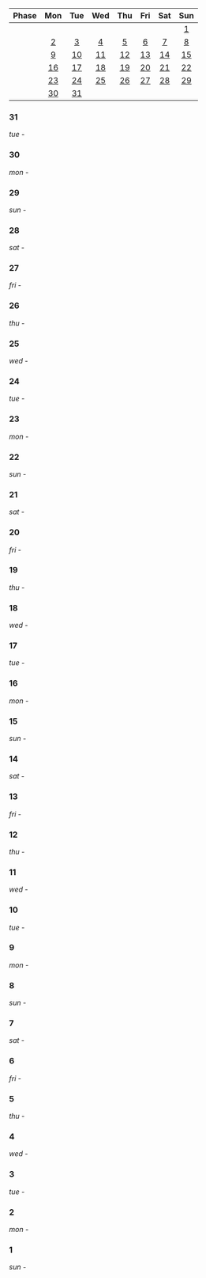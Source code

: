 | Phase| Mon | Tue | Wed | Thu | Fri | Sat | Sun|
|:-:|:-:|:-:|:-:|:-:|:-:|:-:|:-:|
| | | | | | | | [1](#1)|
| | [2](#2)| [3](#3)| [4](#4)| [5](#5)| [6](#6)| [7](#7)| [8](#8)|
| | [9](#9)| [10](#10)| [11](#11)| [12](#12)| [13](#13)| [14](#14)| [15](#15)|
| | [16](#16)| [17](#17)| [18](#18)| [19](#19)| [20](#20)| [21](#21)| [22](#22)|
| | [23](#23)| [24](#24)| [25](#25)| [26](#26)| [27](#27)| [28](#28)| [29](#29)|
| | [30](#30)| [31](#31)| | | | | |


### 31
*tue -*

### 30
*mon -*

### 29
*sun -*

### 28
*sat -*

### 27
*fri -*

### 26
*thu -*

### 25
*wed -*

### 24
*tue -*

### 23
*mon -*

### 22
*sun -*

### 21
*sat -*

### 20
*fri -*

### 19
*thu -*

### 18
*wed -*

### 17
*tue -*

### 16
*mon -*

### 15
*sun -*

### 14
*sat -*

### 13
*fri -*

### 12
*thu -*

### 11
*wed -*

### 10
*tue -*

### 9
*mon -*

### 8
*sun -*

### 7
*sat -*

### 6
*fri -*

### 5
*thu -*

### 4
*wed -*

### 3
*tue -*

### 2
*mon -*

### 1
*sun -*


